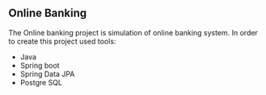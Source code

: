 ## Online Banking 
 The Online banking project is simulation of online banking system. 
 In order to create this project used tools:
  * Java 
  * Spring boot
  * Spring Data JPA
  * Postgre SQL   
 
